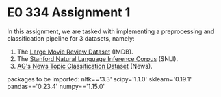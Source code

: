 # E0 334 Assignment 1

In this assignment, we are tasked with implementing a preprocessing and classification pipeline for 3 datasets, namely:

1. The [Large Movie Review Dataset](http://ai.stanford.edu/~amaas/data/sentiment/) (IMDB).
2. The [Stanford Natural Language Inference Corpus](https://nlp.stanford.edu/projects/snli/) (SNLI).
3. [AG's News Topic Classification Dataset](https://github.com/mhjabreel/CharCNN/tree/master/data/ag_news_csv) (News).

packages to be imported:
nltk=='3.3'
scipy='1.1.0' 
sklearn='0.19.1' 
pandas=='0.23.4'
numpy=='1.15.0'


